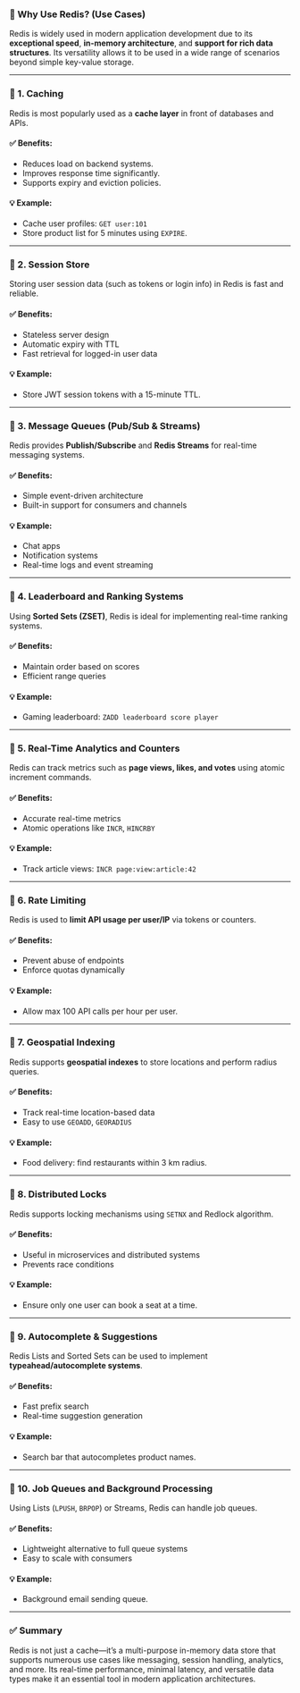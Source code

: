 ### 📘 Why Use Redis? (Use Cases)

Redis is widely used in modern application development due to its **exceptional speed**, **in-memory architecture**, and **support for rich data structures**. Its versatility allows it to be used in a wide range of scenarios beyond simple key-value storage.

---

### 🔹 1. **Caching**

Redis is most popularly used as a **cache layer** in front of databases and APIs.

#### ✅ Benefits:

* Reduces load on backend systems.
* Improves response time significantly.
* Supports expiry and eviction policies.

#### 💡 Example:

* Cache user profiles: `GET user:101`
* Store product list for 5 minutes using `EXPIRE`.

---

### 🔹 2. **Session Store**

Storing user session data (such as tokens or login info) in Redis is fast and reliable.

#### ✅ Benefits:

* Stateless server design
* Automatic expiry with TTL
* Fast retrieval for logged-in user data

#### 💡 Example:

* Store JWT session tokens with a 15-minute TTL.

---

### 🔹 3. **Message Queues (Pub/Sub & Streams)**

Redis provides **Publish/Subscribe** and **Redis Streams** for real-time messaging systems.

#### ✅ Benefits:

* Simple event-driven architecture
* Built-in support for consumers and channels

#### 💡 Example:

* Chat apps
* Notification systems
* Real-time logs and event streaming

---

### 🔹 4. **Leaderboard and Ranking Systems**

Using **Sorted Sets (ZSET)**, Redis is ideal for implementing real-time ranking systems.

#### ✅ Benefits:

* Maintain order based on scores
* Efficient range queries

#### 💡 Example:

* Gaming leaderboard: `ZADD leaderboard score player`

---

### 🔹 5. **Real-Time Analytics and Counters**

Redis can track metrics such as **page views, likes, and votes** using atomic increment commands.

#### ✅ Benefits:

* Accurate real-time metrics
* Atomic operations like `INCR`, `HINCRBY`

#### 💡 Example:

* Track article views: `INCR page:view:article:42`

---

### 🔹 6. **Rate Limiting**

Redis is used to **limit API usage per user/IP** via tokens or counters.

#### ✅ Benefits:

* Prevent abuse of endpoints
* Enforce quotas dynamically

#### 💡 Example:

* Allow max 100 API calls per hour per user.

---

### 🔹 7. **Geospatial Indexing**

Redis supports **geospatial indexes** to store locations and perform radius queries.

#### ✅ Benefits:

* Track real-time location-based data
* Easy to use `GEOADD`, `GEORADIUS`

#### 💡 Example:

* Food delivery: find restaurants within 3 km radius.

---

### 🔹 8. **Distributed Locks**

Redis supports locking mechanisms using `SETNX` and Redlock algorithm.

#### ✅ Benefits:

* Useful in microservices and distributed systems
* Prevents race conditions

#### 💡 Example:

* Ensure only one user can book a seat at a time.

---

### 🔹 9. **Autocomplete & Suggestions**

Redis Lists and Sorted Sets can be used to implement **typeahead/autocomplete systems**.

#### ✅ Benefits:

* Fast prefix search
* Real-time suggestion generation

#### 💡 Example:

* Search bar that autocompletes product names.

---

### 🔹 10. **Job Queues and Background Processing**

Using Lists (`LPUSH`, `BRPOP`) or Streams, Redis can handle job queues.

#### ✅ Benefits:

* Lightweight alternative to full queue systems
* Easy to scale with consumers

#### 💡 Example:

* Background email sending queue.

---

### ✅ Summary

Redis is not just a cache—it’s a multi-purpose in-memory data store that supports numerous use cases like messaging, session handling, analytics, and more. Its real-time performance, minimal latency, and versatile data types make it an essential tool in modern application architectures.

